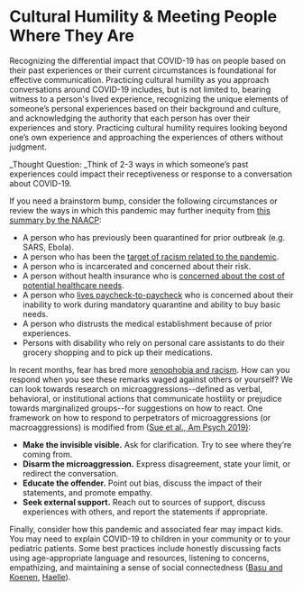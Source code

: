 # Cultural Humility & Meeting People Where They Are

Recognizing the differential impact that COVID-19 has on people based on their past experiences or their current circumstances is foundational for effective communication. Practicing cultural humility as you approach conversations around COVID-19 includes, but is not limited to, bearing witness to a person's lived experience, recognizing the unique elements of someone’s personal experiences based on their background and culture, and acknowledging the authority that each person has over their experiences and story. Practicing cultural humility requires looking beyond one’s own experience and approaching the experiences of others without judgment.

\_Thought Question: \_Think of 2-3 ways in which someone’s past experiences could impact their receptiveness or response to a conversation about COVID-19.

If you need a brainstorm bump, consider the following circumstances or review the ways in which this pandemic may further inequity from [this summary by the NAACP](https://live-naacp-site.pantheonsite.io/wp-content/uploads/2020/03/Ten-Equity-Considerations-of-the-Coronavirus-COVID-19-Outbreak-in-the-United-States-FINAL.pdf):

* A person who has previously been quarantined for prior outbreak \(e.g. SARS, Ebola\).
* A person who has been the [target of racism related to the pandemic](https://www.cbsnews.com/news/coronavirus-panic-fear-racism-attacks-against-asian-americans-world-us-restaurant-jing-fong/). 
* A person who is incarcerated and concerned about their risk.  
* A person without health insurance who is [concerned about the cost of potential healthcare needs](https://www.kff.org/uninsured/fact-sheet/what-issues-will-uninsured-people-face-with-testing-and-treatment-for-covid-19/). 
* A person who [lives paycheck-to-paycheck](https://www.wbur.org/onpoint/2020/03/12/the-economic-impact-of-coronavirus) who is concerned about their inability to work during mandatory quarantine and ability to buy basic needs.  
* A person who distrusts the medical establishment because of prior experiences. 
* Persons with disability who rely on personal care assistants to do their grocery shopping and to pick up their medications.

In recent months, fear has bred more [xenophobia and racism](https://time.com/5797836/coronavirus-racism-stereotypes-attacks/). How can you respond when you see these remarks waged against others or yourself? We can look towards research on microaggressions--defined as verbal, behavioral, or institutional actions that communicate hostility or prejudice towards marginalized groups--for suggestions on how to react. One framework on how to respond to perpetrators of microaggressions \(or macroaggressions\) is modified from \([Sue et al., Am Psych 2019\)](https://www.ncbi.nlm.nih.gov/pubmed/30652905):

* **Make the invisible visible.** Ask for clarification. Try to see where they’re coming from.
* **Disarm the microaggression.** Express disagreement, state your limit, or redirect the conversation.
* **Educate the offender.** Point out bias, discuss the impact of their statements, and promote empathy.
* **Seek external support.** Reach out to sources of support, discuss experiences with others, and report the statements if appropriate.

Finally, consider how this pandemic and associated fear may impact kids. You may need to explain COVID-19 to children in your community or to your pediatric patients. Some best practices include honestly discussing facts using age-appropriate language and resources, listening to concerns, empathizing, and maintaining a sense of social connectedness \([Basu and Koenen](https://www.wbur.org/cognoscenti/2020/03/17/lessons-from-the-pandemic-archana-basu-and-karestan-koenen), [Haelle](https://www.forbes.com/sites/tarahaelle/2020/03/18/talking-to-your-kids-about-coronavirus-and-social-distancing/#264ea5dc2c15)\).

